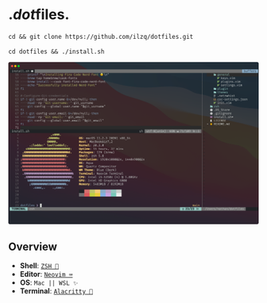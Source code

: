 # .*dot*files.

```shell
cd && git clone https://github.com/ilzq/dotfiles.git
```

```shell
cd dotfiles && ./install.sh
```

![Screenshot of terminal](images/screenshot.png)

## Overview

- **Shell**: [`ZSH 🚀`](/zsh)
- **Editor**: [`Neovim ⌨️`](/nvim)
- **OS**: `Mac || WSL ✨`
- **Terminal**: [`Alacritty 💨`](/alacritty)

